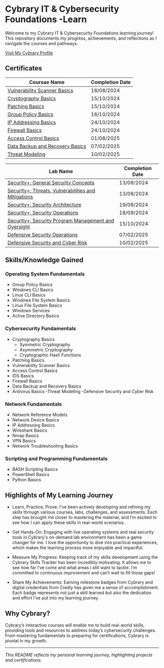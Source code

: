 # Cybrary IT & Cybersecurity Foundations -Learn
Welcome to my Cybrary IT & Cybersecurity Foundations learning journey! This repository documents my progress, achievements, and reflections as I navigate the courses and pathways.

[Visit My Cybrary Profile](https://app.cybrary.it/profile/JimBLogic)

## Certificates

| Coursae Name                           | Completion Date |
| ----------------------------------- | --------------- |
| [Vulnerability Scanner Basics](https://github.com/JimBLogic/Cybrary-IT-and-Cybersecurity-Foundations--Certificates/blob/main/Certificates/cybrary-cert-security-threats-vulnerabilities-and-mitigations.pdf)  | 16/08/2024      |
| [Cryptography Basics](https://github.com/JimBLogic/Cybrary-IT-and-Cybersecurity-Foundations--Certificates/blob/main/Certificates/cybrary-cert-cryptography-basics.pdf)             | 15/10/2024      |
| [Patching Basics](https://github.com/JimBLogic/Cybrary-IT-and-Cybersecurity-Foundations--Certificates/blob/main/Certificates/cybrary-cert-patching-basics.pdf)                 | 15/10/2024      |
| [Group Policy Basics](https://github.com/JimBLogic/Cybrary-IT-and-Cybersecurity-Foundations--Certificates/blob/main/Certificates/cybrary-cert-group-policy-basics.pdf)             | 16/10/2024      |
| [IP Addressing Basics](https://github.com/JimBLogic/Cybrary-IT-and-Cybersecurity-Foundations--Certificates/blob/main/Certificates/cybrary-cert-ip-addressing-basics.pdf)            | 24/10/2024      |
| [Firewall Basics](https://github.com/JimBLogic/Cybrary-IT-and-Cybersecurity-Foundations--Certificates/blob/main/Certificates/cybrary-cert-firewall-basics.pdf)                 | 24/10/2024      |  
| [Access Control Basics](https://github.com/JimBLogic/Cybrary-IT-and-Cybersecurity-Foundations--Certificates/blob/main/Certificates/cybrary-cert-access-control-basics.pdf)       | 01/08/2025      |
| [Data Backup and Recovery Basics](https://github.com/JimBLogic/Cybrary-IT-and-Cybersecurity-Foundations-Certificates/blob/main/Certificates/cybrary-cert-data-backup-and-recovery.pdf)  | 07/02/2025      |
| [Threat Modeling](https://github.com/JimBLogic/Cybrary-IT-and-Cybersecurity-Foundations-Certificates/blob/main/Certificates/cybrary-cert-threat-modeling.pdf)  | 10/02/2025      | 


| Lab Name                         | Completion Date |
| ----------------------------------- | --------------- |
| [Security+: General Security Concepts](https://github.com/JimBLogic/Cybrary-IT-and-Cybersecurity-Foundations--Certificates/blob/main/Labs/cybrary-cert-security-general-security-concepts.pdf)             | 13/08/2024      |
| [Security+: Threats, Vulnerabilities and Mitigations](https://github.com/JimBLogic/Cybrary-IT-and-Cybersecurity-Foundations--Certificates/blob/main/Labs/cybrary-cert-vulnerability-scanner-basics.pdf)             | 13/08/2024      |
| [Security+: Security Architecture](https://github.com/JimBLogic/Cybrary-IT-and-Cybersecurity-Foundations--Certificates/blob/main/Labs/cybrary-cert-security-security-architecture.pdf)                 | 19/08/2024      |
| [Security+: Security Operations](https://github.com/JimBLogic/Cybrary-IT-and-Cybersecurity-Foundations--Certificates/blob/main/Labs/cybrary-cert-security-security-operations.pdf)            | 18/09/2024      |
| [Security+: Security Program Management and Oversight](https://github.com/JimBLogic/Cybrary-IT-and-Cybersecurity-Foundations--Certificates/blob/main/Labs/cybrary-cert-security-security-program-management-and-oversight.pdf)           | 15/10/2024      |
| [Defensive Security Operations](https://github.com/JimBLogic/Cybrary-IT-and-Cybersecurity-Foundations-Certificates/blob/main/Labs/cybrary-cert-defensive-security-operations.pdf)           | 07/02/2025      |
| [Defensive Security and Cyber Risk](https://github.com/JimBLogic/Cybrary-IT-and-Cybersecurity-Foundations-Certificates/blob/main/Labs/cybrary-cert-defensive-security-and-cyber-risk.pdf)  | 10/02/2025      | 




## Skills/Knowledge Gained

### Operating System Fundamentals
- Group Policy Basics
- Windows CLI Basics
- Linux CLI Basics
- Windows File System Basics
- Linux File System Basics
- Windows Services
- Active Directory Basics

### Cybersecurity Fundamentals
- Cryptography Basics
  - Symmetric Cryptography
  - Asymmetric Cryptography
  - Cryptographic Hash Functions
- Patching Basics
- Vulnerability Scanner Basics
- Access Control Basics
- IDS Basics
- Firewall Basics
- Data Backup and Recovery Basics
- Antivirus Basics
-Threat Modeling
-Defensive Security and Cyber Risk

### Network Fundamentals
- Network Reference Models
- Network Device Basics
- IP Addressing Basics
- Wireshark Basics
- Nmap Basics
- VPN Basics
- Network Troubleshooting Basics
  
### Scripting and Programming Fundamentals
- BASH Scripting Basics
- PowerShell Basics
- Python Basics


## Highlights of My Learning Journey
- Learn, Practice, Prove: I've been actively developing and refining my skills through various courses, labs, challenges, and assessments. Each step has brought me closer to mastering the material, and I’m excited to see how I can apply these skills in real-world scenarios.

- Get Hands-On: Engaging with live operating systems and real security tools in Cybrary's on-demand lab environment has been a game changer for me. I love the opportunity to dive into practical experiences, which makes the learning process more enjoyable and impactful.

- Measure My Progress: Keeping track of my skills development using the Cybrary Skills Tracker has been incredibly motivating. It allows me to see how far I’ve come and what areas I still want to tackle. I’m committed to continuous improvement and can’t wait to fill those gaps!

- Share My Achievements: Earning milestone badges from Cybrary and digital credentials from Credly has given me a sense of accomplishment. Each badge represents not just a skill learned but also the dedication and effort I’ve put into my learning journey.


## Why Cybrary?
Cybrary’s interactive courses will enable me to build real-world skills, providing tools and resources to address today’s cybersecurity challenges. From mastering fundamentals to preparing for certifications, Cybrary is pivotal in my growth.

---

_This README reflects my personal learning journey, highlighting projects and certifications._



